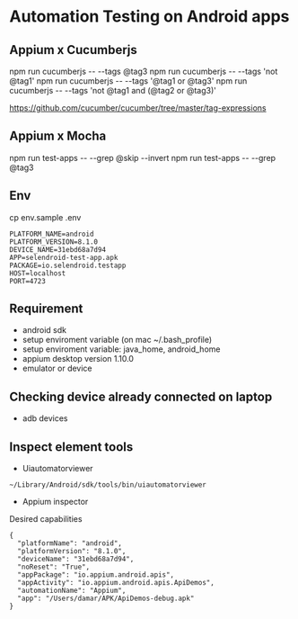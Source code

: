 # Automation Testing on Android apps

## Appium x Cucumberjs
npm run cucumberjs -- --tags @tag3
npm run cucumberjs -- --tags 'not @tag1'
npm run cucumberjs -- --tags '@tag1 or @tag3'
npm run cucumberjs -- --tags 'not @tag1 and (@tag2 or @tag3)'

https://github.com/cucumber/cucumber/tree/master/tag-expressions

## Appium x Mocha
npm run test-apps -- --grep @skip --invert
npm run test-apps -- --grep @tag3

## Env
cp env.sample .env

```
PLATFORM_NAME=android
PLATFORM_VERSION=8.1.0
DEVICE_NAME=31ebd68a7d94
APP=selendroid-test-app.apk
PACKAGE=io.selendroid.testapp
HOST=localhost
PORT=4723
```

## Requirement
- android sdk
- setup enviroment variable (on mac ~/.bash_profile)
- setup enviroment variable: java_home, android_home
- appium desktop version 1.10.0
- emulator or device

## Checking device already connected on laptop
- adb devices

## Inspect element tools
- Uiautomatorviewer

```
~/Library/Android/sdk/tools/bin/uiautomatorviewer
```

- Appium inspector

Desired capabilities

```
{
  "platformName": "android",
  "platformVersion": "8.1.0",
  "deviceName": "31ebd68a7d94",
  "noReset": "True",
  "appPackage": "io.appium.android.apis",
  "appActivity": "io.appium.android.apis.ApiDemos",
  "automationName": "Appium",
  "app": "/Users/damar/APK/ApiDemos-debug.apk"
}
```